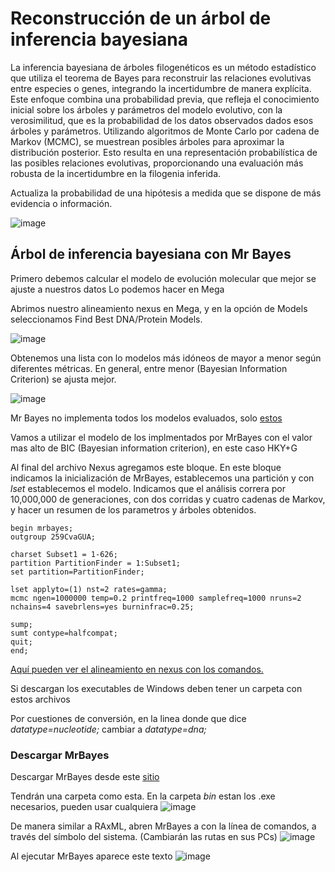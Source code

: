 # Reconstrucción de un árbol de inferencia bayesiana 

La inferencia bayesiana de árboles filogenéticos es un método estadístico que utiliza el teorema de Bayes para reconstruir 
las relaciones evolutivas entre especies o genes, integrando la incertidumbre de manera explícita. Este enfoque combina 
una probabilidad previa, que refleja el conocimiento inicial sobre los árboles y parámetros del modelo evolutivo, con
la verosimilitud, que es la probabilidad de los datos observados dados esos árboles y parámetros. Utilizando algoritmos
de Monte Carlo por cadena de Markov (MCMC), se muestrean posibles árboles para aproximar la distribución posterior. 
Esto resulta en una representación probabilística de las posibles relaciones evolutivas, proporcionando una evaluación 
más robusta de la incertidumbre en la filogenia inferida.

Actualiza la probabilidad de una hipótesis a medida que se dispone de más evidencia o información.

![image](https://github.com/ObreroFuturista/phylo_m/assets/32031932/ce8d3053-6d33-43a2-b30e-761427a17b61)

## Árbol de inferencia bayesiana con Mr Bayes

Primero debemos calcular el modelo de evolución molecular que mejor se ajuste a nuestros datos
Lo podemos hacer en Mega

Abrimos nuestro alineamiento nexus en Mega, y en la opción de Models seleccionamos Find Best DNA/Protein Models. 

![image](https://github.com/ObreroFuturista/phylo_m/assets/32031932/b81b277e-11fa-4c9a-9731-dfb8a61f35fd)

Obtenemos una lista con lo modelos más idóneos de mayor a menor según diferentes métricas. En general, entre menor  (Bayesian Information Criterion) se ajusta mejor. 

![image](https://github.com/ObreroFuturista/phylo_m/assets/32031932/7242d69e-7dc9-4b62-9bae-111627b2ca06)


Mr Bayes no implementa todos los modelos evaluados, solo [estos](archivos/mr_bayes.modelos.txt)

Vamos a utilizar el modelo de los implmentados por MrBayes con el valor mas alto de BIC (Bayesian information criterion), en este caso HKY+G

Al final del archivo Nexus agregamos este bloque. En este bloque indicamos la inicialización de MrBayes, establecemos una partición y con *lset* establecemos el modelo. Indicamos que 
el análisis correra por 10,000,000 de generaciones, con dos corridas y cuatro cadenas de Markov, y hacer un resumen de los parametros y árboles obtenidos. 

	begin mrbayes;
	outgroup 259CvaGUA;

	charset Subset1 = 1-626;
	partition PartitionFinder = 1:Subset1;
	set partition=PartitionFinder;

	lset applyto=(1) nst=2 rates=gamma;         
	mcmc ngen=1000000 temp=0.2 printfreq=1000 samplefreq=1000 nruns=2 nchains=4 savebrlens=yes burninfrac=0.25;

	sump;
	sumt contype=halfcompat;
	quit;
	end;

[Aquí pueden ver el alineamiento en nexus con los comandos.](archivos/COI_Ali_comandos.nexus)

Si descargan los executables de Windows deben tener un carpeta con estos archivos

Por cuestiones de conversión, en la linea donde que dice  *datatype=nucleotide;* cambiar a *datatype=dna;*

### Descargar MrBayes 

Descargar MrBayes desde este [sitio](https://nbisweden.github.io/MrBayes/download.html)

Tendrán una carpeta como esta. En la carpeta *bin* estan los .exe necesarios, pueden usar cualquiera
![image](https://github.com/user-attachments/assets/1ee0e417-578c-49ee-a134-00a7d119e966)

De manera similar a RAxML, abren MrBayes a con la línea de comandos, a través del símbolo del sistema. (Cambiarán las rutas en sus PCs)
![image](https://github.com/user-attachments/assets/61da8eb6-c8ae-417b-b6bb-0cee51cef02e)


Al ejecutar MrBayes aparece este texto
![image](https://github.com/user-attachments/assets/9844d0cb-11a7-4142-ab27-6233c2067655)


